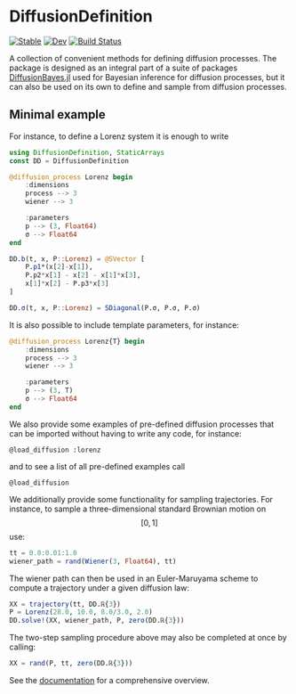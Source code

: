 # DiffusionDefinition

[![Stable](https://img.shields.io/badge/docs-stable-blue.svg)](https://JuliaDiffusionBayes.github.io/DiffusionDefinition.jl/stable)
[![Dev](https://img.shields.io/badge/docs-dev-blue.svg)](https://JuliaDiffusionBayes.github.io/DiffusionDefinition.jl/dev)
[![Build Status](https://travis-ci.com/JuliaDiffusionBayes/DiffusionDefinition.jl.svg?branch=master)](https://travis-ci.com/JuliaDiffusionBayes/DiffusionDefinition.jl)

A collection of convenient methods for defining diffusion processes. The package is designed as an integral part of a suite of packages [DiffusionBayes.jl](https://github.com/JuliaDiffusionBayes/DiffusionBayes.jl) used for Bayesian inference for diffusion processes, but it can also be used on its own to define and sample from diffusion processes.

## Minimal example
For instance, to define a Lorenz system it is enough to write
```julia
using DiffusionDefinition, StaticArrays
const DD = DiffusionDefinition

@diffusion_process Lorenz begin
    :dimensions
    process --> 3
    wiener --> 3

    :parameters
    p --> (3, Float64)
    σ --> Float64
end

DD.b(t, x, P::Lorenz) = @SVector [
    P.p1*(x[2]-x[1]),
    P.p2*x[1] - x[2] - x[1]*x[3],
    x[1]*x[2] - P.p3*x[3]
]

DD.σ(t, x, P::Lorenz) = SDiagonal(P.σ, P.σ, P.σ)
```
It is also possible to include template parameters, for instance:
```julia
@diffusion_process Lorenz{T} begin
    :dimensions
    process --> 3
    wiener --> 3

    :parameters
    p --> (3, T)
    σ --> Float64
end
```
We also provide some examples of pre-defined diffusion processes that can be
imported without having to write any code, for instance:
```
@load_diffusion :lorenz
```
and to see a list of all pre-defined examples call
```
@load_diffusion
```
We additionally provide some functionality for sampling trajectories. For instance, to sample a three-dimensional standard Brownian motion on $$[0,1]$$ use:
```julia
tt = 0.0:0.01:1.0
wiener_path = rand(Wiener(3, Float64), tt)
```
The wiener path can then be used in an Euler-Maruyama scheme to compute a trajectory under a given diffusion law:
```julia
XX = trajectory(tt, DD.ℝ{3})
P = Lorenz(28.0, 10.0, 8.0/3.0, 2.0)
DD.solve!(XX, wiener_path, P, zero(DD.ℝ{3}))
```
The two-step sampling procedure above may also be completed at once by calling:
```julia
XX = rand(P, tt, zero(DD.ℝ{3}))
```
See the [documentation](https://JuliaDiffusionBayes.github.io/DiffusionDefinition.jl/dev)
for a comprehensive overview.
